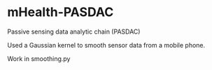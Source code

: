 # mHealth-PASDAC
Passive sensing data analytic chain (PASDAC) 

Used a Gaussian kernel to smooth sensor data from a mobile phone.

Work in smoothing.py
